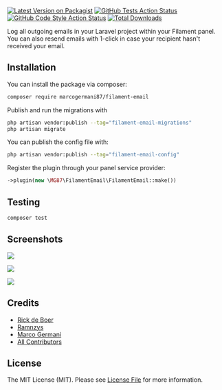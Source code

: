 [![Latest Version on Packagist](https://img.shields.io/packagist/v/marcogermani87/filament-email.svg?style=flat-square)](https://packagist.org/packages/marcogermani87/filament-email)
[![GitHub Tests Action Status](https://img.shields.io/github/actions/workflow/status/marcogermani87/filament-email/run-tests.yml?branch=main&label=tests&style=flat-square)](https://github.com/marcogermani87/filament-email/actions?query=workflow%3Arun-tests+branch%3Amain)
[![GitHub Code Style Action Status](https://img.shields.io/github/actions/workflow/status/marcogermani87/filament-email/fix-php-code-style-issues.yml?branch=main&label=code%20style&style=flat-square)](https://github.com/rickdbcn/filament-email/actions?query=workflow%3A"Fix+PHP+code+style+issues"+branch%3Amain)
[![Total Downloads](https://img.shields.io/packagist/dt/marcogermani87/filament-email.svg?style=flat-square)](https://packagist.org/packages/marcogermani87/filament-email)

Log all outgoing emails in your Laravel project within your Filament panel. You can also resend emails with 1-click in case your recipient hasn't received your email.

## Installation

You can install the package via composer:

```bash
composer require marcogermani87/filament-email
```

Publish and run the migrations with

```bash
php artisan vendor:publish --tag="filament-email-migrations"
php artisan migrate
```

You can publish the config file with:

```bash
php artisan vendor:publish --tag="filament-email-config"
```

Register the plugin through your panel service provider:
```php
->plugin(new \MG87\FilamentEmail\FilamentEmail::make())
```


## Testing

```bash
composer test
```

## Screenshots

![](https://raw.githubusercontent.com/marcogermani87/filament-email/main/screenshots/table.png)

![](https://raw.githubusercontent.com/marcogermani87/filament-email/main/screenshots/filters.png)

![](https://raw.githubusercontent.com/marcogermani87/filament-email/main/screenshots/resend.png)

## Credits

- [Rick de Boer](https://github.com/RickDBCN)
- [Ramnzys](https://github.com/ramnzys/filament-email-log)
- [Marco Germani](https://github.com/marcogermani87)
- [All Contributors](../../contributors)

## License

The MIT License (MIT). Please see [License File](LICENSE.md) for more information.
